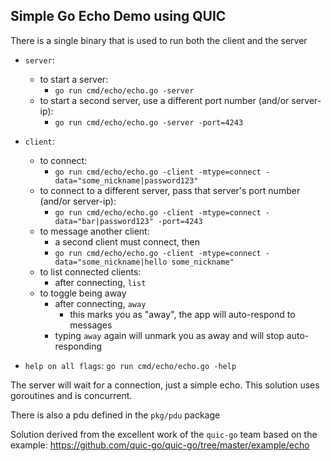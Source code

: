 ## Simple Go Echo Demo using QUIC

There is a single binary that is used to run both the client and the server

- `server`:
  - to start a server:
    - `go run cmd/echo/echo.go -server`
  - to start a second server, use a different port number (and/or server-ip):
    - `go run cmd/echo/echo.go -server -port=4243`

- `client`:
  - to connect:
    - `go run cmd/echo/echo.go -client -mtype=connect -data="some_nickname|password123"`
  - to connect to a different server, pass that server's port number (and/or server-ip):
    - `go run cmd/echo/echo.go -client -mtype=connect -data="bar|password123" -port=4243`
  - to message another client:
    - a second client must connect, then
    - `go run cmd/echo/echo.go -client -mtype=connect -data="some_nickname|hello some_nickname"`
  - to list connected clients:
    - after connecting, `list`
  - to toggle being away
    - after connecting, `away`
      - this marks you as "away", the app will auto-respond to messages
    - typing `away` again will unmark you as away and will stop auto-responding
- `help on all flags`: `go run cmd/echo/echo.go -help`

The server will wait for a connection, just a simple echo.  This solution uses goroutines and is concurrent.

There is also a pdu defined in the `pkg/pdu` package

Solution derived from the excellent work of the `quic-go` team based on the example: https://github.com/quic-go/quic-go/tree/master/example/echo